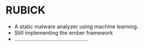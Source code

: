# RUBICK
- A static malware analyzer using machine learning.
- Still implementing the ember framework
- .................................................
